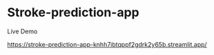 # Stroke-prediction-app

Live Demo

https://stroke-prediction-app-knhh7ibtqppf2gdrk2y65b.streamlit.app/
